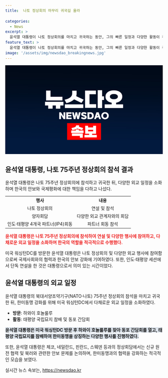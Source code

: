 ```yaml
---
title:  나토 정상회의 마무리 귀국길 올라

categories:
  - News
excerpt: >
  윤석열 대통령이 나토 정상회의를 마치고 귀국하는 동안, 그의 빠른 일정과 다양한 활동이 주목을 끌고 있다. 미국과 유럽의 정상들과의 만남뿐만 아니라 인도·태평양 지역 방문을 통해 한미동맹 강화와 국제 안보에 대한 경고메시지를 전하며 나라의 외교적 입지를 강화했다. 또한, 윤 대통령은 나토 퍼블릭포럼에서 단독 연설을 통해 북러 협력 양상과 대응방향을 강조했다.
feature_text: >
  윤석열 대통령이 나토 정상회의를 마치고 귀국하는 동안, 그의 빠른 일정과 다양한 활동이 주목을 끌고 있다. 미국과 유럽의 정상들과의 만남뿐만 아니라 인도·태평양 지역 방문을 통해 한미동맹 강화와 국제 안보에 대한 경고메시지를 전하며 나라의 외교적 입지를 강화했다. 또한, 윤 대통령은 나토 퍼블릭포럼에서 단독 연설을 통해 북러 협력 양상과 대응방향을 강조했다.
image: '/assets/img/newsdao_breakingnews.jpg'
---
```


<p><img src="/assets/img/newsdao_breakingnews.jpg" alt="flaretime 속보" /></p>

<h2 data-ke-size="size26">윤석열 대통령, 나토 75주년 정상회의 참석 결과</h2>

<p data-ke-size="size16">윤석열 대통령은 나토 75주년 정상회의에 참석하고 귀국한 뒤, 다양한 외교 일정을 소화하며 한국의 안보와 국제평화에 대한 책임을 다하고 나섰다.</p>

<table>
  <tr>
    <td style="text-align: center; height: 17px;"><b>행사</b></td>
    <td style="text-align: center; height: 17px;"><b>내용</b></td>
  </tr>
  <tr>
    <td style="text-align: center; height: 17px;">나토 정상회의</td>
    <td style="text-align: center; height: 17px;">연설 및 참석</td>
  </tr>
  <tr>
    <td style="text-align: center; height: 17px;">양자회담</td>
    <td style="text-align: center; height: 17px;">다양한 외교 관계자와의 회담</td>
  </tr>
  <tr>
    <td style="text-align: center; height: 17px;">인도·태평양 4개국 파트너(IP4)회동</td>
    <td style="text-align: center; height: 17px;">파트너 회동 참석</td>
  </tr>
</table>

<p><b><span style="color: #ee2323;">윤석열 대통령은 나토 75주년 정상회의에 참석하여 연설 및 다양한 행사에 참여하고, 다채로운 외교 일정을 소화하며 한국의 역할을 적극적으로 수행했다.</span></b></p>

<p data-ke-size="size16">미국 워싱턴DC를 방문한 윤석열 대통령은 나토 정상회의 및 다양한 외교 행사에 참여함으로써 국제사회와의 협력과 한국의 안보 강화에 기여하였다. 또한, 인도·태평양 세션에서 단독 연설을 한 것은 대통령으로서 의미 있는 시간이었다.</p>

<h2 data-ke-size="size26">윤석열 대통령의 외교 일정</h2>

<p data-ke-size="size16">윤석열 대통령의 북대서양조약기구(NATO·나토) 75주년 정상회의 참석을 마치고 귀국한 뒤, 한미동맹 강화를 위해 미국 워싱턴DC에서 다채로운 외교 일정을 소화하였다.</p>

<ul>
  <li><b>방문</b>: 하와이 호놀룰루</li>
  <li><b>활동</b>: 태평양 국립묘지 참배 및 동포 간담회</li>
</ul>

<p><b><span style="background-color: #21538527;">윤석열 대통령은 미국 워싱턴DC 방문 후 하와이 호놀룰루를 찾아 동포 간담회를 열고, 태평양 국립묘지를 참배하여 한미동맹을 상징하는 다양한 행사를 진행하였다.</b></span></p>

<p data-ke-size="size16">또한, 윤석열 대통령은 체코, 네덜란드, 핀란드, 스웨덴 등과의 정상회담에서는 신규 원전 협력 및 북러와 관련한 안보 문제를 논의하며, 한미동맹과의 협력을 강화하는 적극적인 모습을 보였다.</p>
실시간 뉴스 속보는, <a href="https://newsdao.kr" rel="dofollow">https://newsdao.kr</a>


